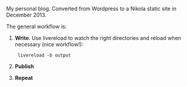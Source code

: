 My personal blog.  Converted from Wordpress to a Nikola static site in
December 2013.  

The general workflow is:

1. **Write**.  Use livereload to watch the right directories and reload
   when necessary (nice workflow!):

        livereload -b output

2. **Publish**

3. **Repeat**

